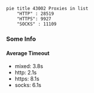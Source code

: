 
```mermaid
pie title 43002 Proxies in list
    "HTTP" : 28519
    "HTTPS": 9927
    "SOCKS" : 11109
```

### Some Info
#### Average Timeout

- mixed: 3.8s
- http: 2.1s
- https: 8.1s
- socks: 6.1s